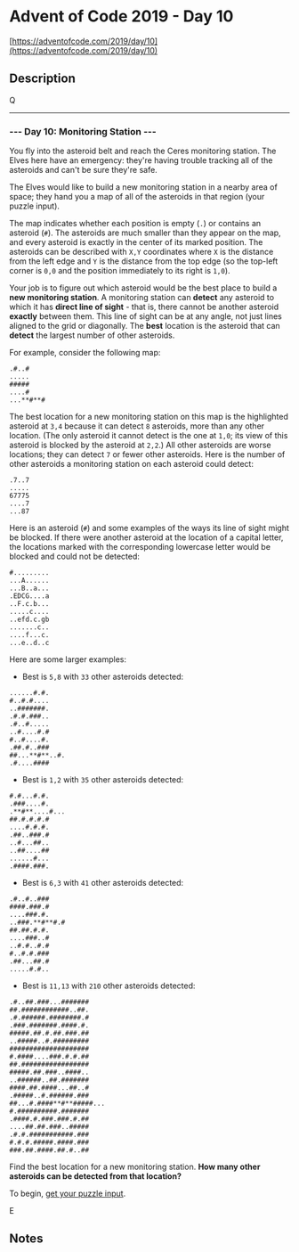 # Advent of Code 2019 - Day 10

[https://adventofcode.com/2019/day/10](https://adventofcode.com/2019/day/10)

## Description

Q

---

### --- Day 10: Monitoring Station ---

You fly into the asteroid belt and reach the Ceres monitoring station.  The Elves here have an emergency: they're having trouble tracking all of the asteroids and can't be sure they're safe.

The Elves would like to build a new monitoring station in a nearby area of space; they hand you a map of all of the asteroids in that region (your puzzle input).

The map indicates whether each position is empty (`.`) or contains an asteroid (`#`).  The asteroids are much smaller than they appear on the map, and every asteroid is exactly in the center of its marked position.  The asteroids can be described with `X,Y` coordinates where `X` is the distance from the left edge and `Y` is the distance from the top edge (so the top-left corner is `0,0` and the position immediately to its right is `1,0`).

Your job is to figure out which asteroid would be the best place to build a **new monitoring station**. A monitoring station can **detect** any asteroid to which it has **direct line of sight** - that is, there cannot be another asteroid **exactly** between them. This line of sight can be at any angle, not just lines aligned to the grid or diagonally. The **best** location is the asteroid that can **detect** the largest number of other asteroids.

For example, consider the following map:


```
.#..#
.....
#####
....#
...**#**#

```
The best location for a new monitoring station on this map is the highlighted asteroid at `3,4` because it can detect `8` asteroids, more than any other location. (The only asteroid it cannot detect is the one at `1,0`; its view of this asteroid is blocked by the asteroid at `2,2`.) All other asteroids are worse locations; they can detect `7` or fewer other asteroids. Here is the number of other asteroids a monitoring station on each asteroid could detect:


```
.7..7
.....
67775
....7
...87

```
Here is an asteroid (`#`) and some examples of the ways its line of sight might be blocked. If there were another asteroid at the location of a capital letter, the locations marked with the corresponding lowercase letter would be blocked and could not be detected:


```
#.........
...A......
...B..a...
.EDCG....a
..F.c.b...
.....c....
..efd.c.gb
.......c..
....f...c.
...e..d..c

```
Here are some larger examples:



- Best is `5,8` with `33` other asteroids detected:


```
......#.#.
#..#.#....
..#######.
.#.#.###..
.#..#.....
..#....#.#
#..#....#.
.##.#..###
##...**#**..#.
.#....####

```
- Best is `1,2` with `35` other asteroids detected:


```
#.#...#.#.
.###....#.
.**#**....#...
##.#.#.#.#
....#.#.#.
.##..###.#
..#...##..
..##....##
......#...
.####.###.

```
- Best is `6,3` with `41` other asteroids detected:


```
.#..#..###
####.###.#
....###.#.
..###.**#**#.#
##.##.#.#.
....###..#
..#.#..#.#
#..#.#.###
.##...##.#
.....#.#..

```
- Best is `11,13` with `210` other asteroids detected:


```
.#..##.###...#######
##.############..##.
.#.######.########.#
.###.#######.####.#.
#####.##.#.##.###.##
..#####..#.#########
####################
#.####....###.#.#.##
##.#################
#####.##.###..####..
..######..##.#######
####.##.####...##..#
.#####..#.######.###
##...#.####**#**#####...
#.##########.#######
.####.#.###.###.#.##
....##.##.###..#####
.#.#.###########.###
#.#.#.#####.####.###
###.##.####.##.#..##

```

Find the best location for a new monitoring station.  **How many other asteroids can be detected from that location?**


To begin, [get your puzzle input](10/input).


E
## Notes




